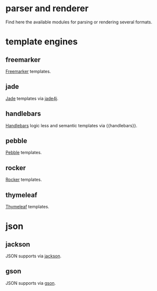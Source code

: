 # parser and renderer

Find here the available modules for parsing or rendering several formats.

# template engines

## freemarker

[Freemarker](/doc/ftl) templates.

## jade

[Jade](/doc/jade) templates via [jade4j](https://github.com/neuland/jade4j).

## handlebars

[Handlebars](/doc/hbs) logic less and semantic templates via {{handlebars}}.

## pebble

[Pebble](/doc/pebble) templates.

## rocker

[Rocker](/doc/rocker) templates.

## thymeleaf

[Thymeleaf](/doc/thymeleaf) templates.

# json

## jackson

JSON supports via [jackson](/doc/jackson).

## gson

JSON supports via [gson](/doc/gson).
